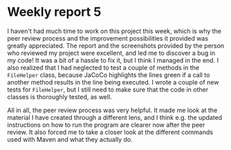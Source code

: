 # Weekly report 5
I haven't had much time to work on this project this week, which is why the peer review process and the improvement possibilities it provided was greatly appreciated. The report and the screenshots provided by the person who reviewed my project were excellent, and led me to discover a bug in my code! It was a bit of a hassle to fix it, but I think I managed in the end. I also realized that I had neglected to test a couple of methods in the `FileHelper` class, because JaCoCo highlights the lines green if a call to another method results in the line being executed. I wrote a couple of new tests for `FileHelper`, but I still need to make sure that the code in other classes is thoroughly tested, as well.

All in all, the peer review process was very helpful. It made me look at the material I have created through a different lens, and I think e.g. the updated instructions on how to run the program are clearer now after the peer review. It also forced me to take a closer look at the different commands used with Maven and what they actually do.